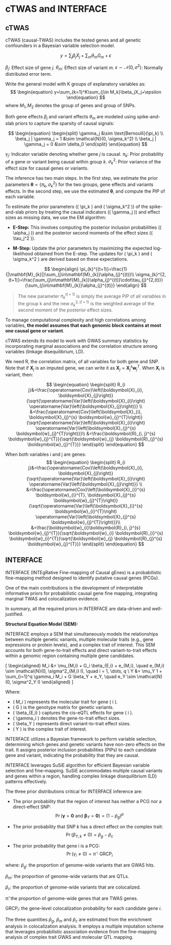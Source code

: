 # cTWAS and INTERFACE

## cTWAS

cTWAS (causal-TWAS) includes the tested genes and all genetic confounders in a Bayesian variable selection model. 


$$
\begin{equation}
y = \sum_{j} \beta_j \tilde{X}_j + \sum_{m} \theta_m G_m + \epsilon
\end{equation}
$$

$\beta_j$: Effect size of gene $j$.
$\theta_m$: Effect size of variant $m$.
$\epsilon \sim \mathcal{N}(0, \sigma^2)$: Normally distributed error term.

Write the general model with K groups of explanatory variables as:
$$
\begin{equation}
y=\sum_{k=1}^K\sum_{j\in M_k}\beta_jX_j+\epsilon 
\end{equation}
$$
where $M_1, M_2$ denotes the group of genes and group of SNPs.

Both gene effects $\beta_j$ and variant effects $\theta_m$ are modeled using spike-and-slab priors to capture the sparsity of causal signals:

$$
\begin{equation}
\begin{split}
\gamma_j &\sim \text{Bernoulli}(\pi_k) \\
\beta_j | \gamma_j = 1 &\sim \mathcal{N}(0, \sigma_k^2) \\
\beta_j | \gamma_j = 0 &\sim \delta_0
\end{split}
\end{equation}
$$

$\gamma_j$: Indicator variable denoting whether gene $j$ is causal.
$\pi_k$: Prior probability of a gene or variant being causal within group $k$.
$\sigma_k^2$: Prior variance of the effect size for causal genes or variants.

The inference has two main steps. In the first step, we estimate the prior parameters $\boldsymbol\theta=\{\pi_k, \sigma_k^2\}$ for the two groups, gene effects and  variants effects. In the second step, we use the estimated $\boldsymbol\theta$, and compute the PIP of each variable.

To estimate the prior parameters (\( \pi_k \) and \( \sigma_k^2 \)) of the spike-and-slab priors by treating the causal indicators (\( \gamma_j \)) and effect sizes as missing data, we use the EM algorithm:

- **E-Step:** This involves computing the posterior inclusion probabilities (\( \alpha_j \)) and the posterior second moments of the effect sizes (\( \tau_j^2 \)).
     
- **M-Step:** Update the prior parameters by maximizing the expected log-likelihood obtained from the E-step. The updates for \( \pi_k \) and \( \sigma_k^2 \) are derived based on these expectations.

$$
\begin{align}
\pi_{k}^{(t+1)}=\frac{1}{|\mathbf{M}_{k}|}\sum_{j\in\mathbf{M}_{k}}\alpha_{j}^{(t)}\\
\sigma_{k}^{2,(t+1)}=\frac{\sum_{j\in\mathbf{M}_{k}}\alpha_{j}^{(t)}\cdot\tau_{j}^{2,(t)}}{\sum_{j\in\mathbf{M}_{k}}\alpha_{j}^{(t)}}
\end{align}
$$

> The new parameter $\pi_{k}^{(t+1)}$ is simply  the average PIP of all variables in the group k and the new $\sigma_{k}^{2,(t+1)}$ is the weighted average of the second moment of the posterior effect sizes.

To manage computational complexity and high correlations among variables, **the model assumes that each genomic block contains at most one causal gene or variant**.

cTWAS extends its model to work with GWAS summary statistics by incorporating marginal associations and the correlation structure among variables (linkage disequilibrium, LD).

We need R, the correlation matrix, of all variables for both gene and SNP. Note that if $\boldsymbol{X}_j$ is an imputed gene, we can write it as $\boldsymbol{X}_j=\boldsymbol{X}_j^s \boldsymbol{w}_j^T$. When $\boldsymbol{X}_i$ is variant, then:

$$
\begin{equation}
\begin{split}
R_{i j}&=\frac{\operatorname{Cov}\left(\boldsymbol{X}_{i}, \boldsymbol{X}_{j}\right)}{\sqrt{\operatorname{Var}\left(\boldsymbol{X}_{i}\right) \operatorname{Var}\left(\boldsymbol{X}_{j}\right)}} \\
&=\frac{\operatorname{Cov}\left(\boldsymbol{X}_{i}, \boldsymbol{X}_{j}^{s} \boldsymbol{w}_{j}^{T}\right)}{\sqrt{\operatorname{Var}\left(\boldsymbol{X}_{i}\right) \operatorname{Var}\left(\boldsymbol{X}_{j}^{s} \boldsymbol{w}_{j}^{T}\right)}}\\
&=\frac{\boldsymbol{R}_{i, j}^{s} \boldsymbol{w}_{j}^{T}}{\sqrt{\boldsymbol{w}_{j} \boldsymbol{R}_{j}^{s} \boldsymbol{w}_{j}^{T}}}
\end{split}
\end{equation}
$$

When both variables i and j are genes:
$$
\begin{equation}
\begin{split}
R_{i j}&=\frac{\operatorname{Cov}\left(\boldsymbol{X}_{i}, \boldsymbol{X}_{j}\right)}{\sqrt{\operatorname{Var}\left(\boldsymbol{X}_{i}\right) \operatorname{Var}\left(\boldsymbol{X}_{j}\right)}} \\
&=\frac{\operatorname{Cov}\left(\boldsymbol{X}_{i}^{s} \boldsymbol{w}_{i}^{T}, \boldsymbol{X}_{j}^{s} \boldsymbol{w}_{j}^{T}\right)}{\sqrt{\operatorname{Var}\left(\boldsymbol{X}_{i}^{s} \boldsymbol{w}_{i}^{T}\right) \operatorname{Var}\left(\boldsymbol{X}_{j}^{s} \boldsymbol{w}_{j}^{T}\right)}}\\
&=\frac{\boldsymbol{w}_{i}\boldsymbol{R}_{i, j}^{s} \boldsymbol{w}_{j}^{T}}{\sqrt{\boldsymbol{w}_{i} \boldsymbol{R}_{i}^{s} \boldsymbol{w}_{i}^{T}}\sqrt{\boldsymbol{w}_{j} \boldsymbol{R}_{j}^{s} \boldsymbol{w}_{j}^{T}}}
\end{split}
\end{equation}
$$

## INTERFACE

INTERFACE (INTEgRative Fine-mapping of Causal gEnes) is a probabilistic fine-mapping method designed to identify putative causal genes (PCGs). 

One of the main contributions is the development of interpretable informative priors for probabilistic causal gene fine mapping, integrating marginal TWAS and colocalization evidence. 

In summary, all the required priors in INTERFACE are data-driven and well-justified.

**Structural Equation Model (SEM):** 

INTERFACE employs a SEM that simultaneously models the relationships between multiple genetic variants, multiple molecular traits (e.g., gene expressions or protein levels), and a complex trait of interest. This SEM accounts for both gene-to-trait effects and direct variant-to-trait effects within a genomic region containing multiple gene candidates.

  \[
  \begin{aligned}
  M_i &= \mu_{M,i} + G_i \beta_{E,i} + e_{M,i}, \quad e_{M,i} \sim \mathcal{N}(0, \sigma^2_{M,i} I), \quad i = 1, \dots, q \\
  Y &= \mu_Y 1 + \sum_{i=1}^q \gamma_i M_i + G \beta_Y + e_Y, \quad e_Y \sim \mathcal{N}(0, \sigma^2_Y I)
  \end{aligned}
  \]

  Where:
  - \( M_i \) represents the molecular trait for gene \( i \).
  - \( G \) is the genotype matrix for genetic variants.
  - \( \beta_{E,i} \) captures the cis-eQTL effects for gene \( i \).
  - \( \gamma_i \) denotes the gene-to-trait effect sizes.
  - \( \beta_Y \) represents direct variant-to-trait effect sizes.
  - \( Y \) is the complex trait of interest.

INTERFACE utilizes a Bayesian framework to perform variable selection, determining which genes and genetic variants have non-zero effects on the trait. It assigns posterior inclusion probabilities (PIPs) to each candidate gene and variant, indicating the probability that they are causal.

INTERFACE leverages SuSiE algorithm for efficient Bayesian variable selection and fine-mapping. SuSiE accommodates multiple causal variants and genes within a region, handling complex linkage disequilibrium (LD) patterns effectively.

The three prior distributions critical for INTERFACE inference are:

- The prior probability that the region of interest has neither a PCG nor a direct-effect SNP: $$\Pr(\boldsymbol{\gamma}=\boldsymbol{0}\mathrm{~and~}\boldsymbol{\beta}_{Y}=\boldsymbol{0})=(1-\hat{p}_g)^p$$

- The prior probability that SNP $k$ has a direct effect on the complex trait: $$\Pr(\beta_{Y,k}\neq0)=\hat{p}_g-\hat{p}_c$$

- The prior probability that gene i is a PCG: $$\Pr(\gamma_i\neq0)=\hat{\pi}\cdot\text{GRCP}_i$$

where:
$\hat{p}_g$: the proportion of genome-wide variants that are GWAS hits.

$\hat{p}_m$: the proportion of genome-wide variants that are QTLs.

$\hat{p}_c$: the proportion of genome-wide variants that are colocalized.

$\hat{\pi}$: the proportion of genome-wide genes that are TWAS genes.

$\text{GRCP}_i$: the gene-level colocalization probability for each candidate gene $i$.

The three quantities $\hat{p}_g$, $\hat{p}_m$ and $\hat{p}_c$ are estimated from the enrichment analysis in colocalization analysis. It employs a multiple imputation  scheme that leverages probabilistic association evidence from the fine-mapping analysis of complex trait  GWAS and molecular QTL mapping.
